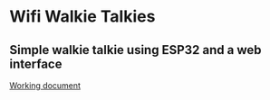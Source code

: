 # Wifi Walkie Talkies

## Simple walkie talkie using ESP32 and a web interface

[Working document](https://docs.google.com/document/d/1dKiM9nCqva1MBw2jGSXBn-MeumMbNzVLNqqEtux6DLM/edit)
